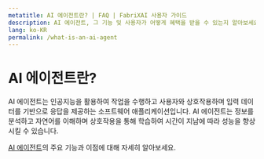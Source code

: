 ```yaml
---
metatitle: AI 에이전트란? | FAQ | FabriXAI 사용자 가이드
description: AI 에이전트, 그 기능 및 사용자가 어떻게 혜택을 받을 수 있는지 알아보세요.
lang: ko-KR
permalink: /what-is-an-ai-agent
---
```


# AI 에이전트란?

AI 에이전트는 인공지능을 활용하여 작업을 수행하고 사용자와 상호작용하며 입력 데이터를 기반으로 응답을 제공하는 소프트웨어 애플리케이션입니다. AI 에이전트는 정보를 분석하고 자연어를 이해하며 상호작용을 통해 학습하여 시간이 지남에 따라 성능을 향상시킬 수 있습니다.

[AI 에이전트](/ko-us/ai-agents)의 주요 기능과 이점에 대해 자세히 알아보세요.